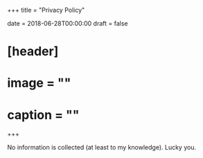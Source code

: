 +++
title = "Privacy Policy"

date = 2018-06-28T00:00:00
draft = false

# [header]
# image = ""
# caption = ""
+++

No information is collected (at least to my knowledge). Lucky you.
